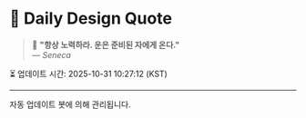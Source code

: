 
# 📘 Daily Design Quote

> 💬 **"항상 노력하라. 운은 준비된 자에게 온다."**  
> — *Seneca*

⏳ 업데이트 시간: 2025-10-31 10:27:12 (KST)

---

자동 업데이트 봇에 의해 관리됩니다.
